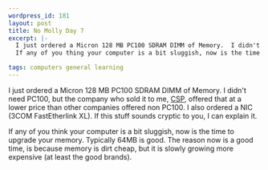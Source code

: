 ```yaml
--- 
wordpress_id: 181
layout: post
title: No Molly Day 7
excerpt: |-
  I just ordered a Micron 128 MB PC100 SDRAM DIMM of Memory.  I didn't need PC100, but the company who sold it to me, <a href="http://www.concentric.net/~Csplus/">CSP</a>, offered that at a lower price than other companies offered non PC100.  I also ordered a NIC (3COM FastEtherlink XL).  If this stuff sounds cryptic to you, I can explain it.<p>
  If any of you thing your computer is a bit sluggish, now is the time to upgrade your memory.  Typically 64MB is good.  The reason now is a good time, is because memory is dirt cheap, but it is slowly growing more expensive (at least the good brands).

tags: computers general learning
---
```


I just ordered a Micron 128 MB PC100 SDRAM DIMM of Memory.  I didn't need PC100, but the company who sold it to me, <a href="http://www.concentric.net/~Csplus/">CSP</a>, offered that at a lower price than other companies offered non PC100.  I also ordered a NIC (3COM FastEtherlink XL).  If this stuff sounds cryptic to you, I can explain it.<p>
If any of you think your computer is a bit sluggish, now is the time to upgrade your memory.  Typically 64MB is good.  The reason now is a good time, is because memory is dirt cheap, but it is slowly growing more expensive (at least the good brands).
